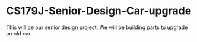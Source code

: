 # CS179J-Senior-Design-Car-upgrade
This will be our senior design project. We will be building parts to upgrade an old car.
